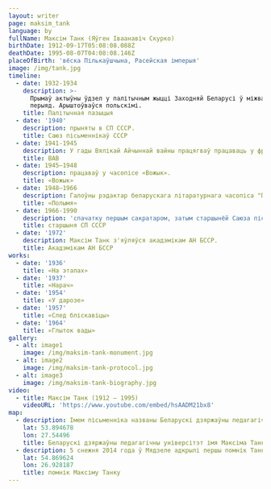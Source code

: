 ```yaml
---
layout: writer
page: maksim_tank
language: by
fullName: Максім Танк (Яўгeн Іваанавіч Скурко)
birthDate: 1912-09-17T05:08:08.088Z
deathDate: 1995-08-07T04:08:08.146Z
placeOfBirth: 'вёска Пількаўшчына, Расейская імперыя'
image: /img/tank.jpg
timeline:
  - date: 1932-1934
    description: >-
      Прымаў актыўны ўдзел у палітычным жыцці Заходняй Беларусі ў міжваенны
      перыяд. Арыштоўваўся польскімі.
    title: Палітычная пазыцыя
  - date: '1940'
    description: прыняты в СП СССР.
    title: Саюз пісьменнікаў СССР
  - date: 1941-1945
    description: У гады Вялікай Айчыннай вайны працягваў працаваць у франтавой друку.
    title: ВАВ
  - date: 1945—1948
    description: працаваў у часопісе «Вожык».
    title: «Вожык»
  - date: 1948—1966
    description: Галоўны рэдактар ​​беларускага літаратурнага часопіса "Полымя".
    title: «Полымя»
  - date: 1966-1990
    description: 'спачатку першым сакратаром, затым старшынёй Саюза пісьменнікаў Беларусі.'
    title: старшыня СП СССР
  - date: '1972'
    description: Максім Танк з'яўляўся акадэмікам АН БССР.
    title: Акадэмікам АН БССР
works:
  - date: '1936'
    title: «На этапах»
  - date: '1937'
    title: «Нарач»
  - date: '1954'
    title: «У дарозе»
  - date: '1957'
    title: «След бліскавіцы»
  - date: '1964'
    title: «Глыток вады»
gallery:
  - alt: image1
    image: /img/maksim-tank-monument.jpg
  - alt: image2
    image: /img/maksim-tank-protocol.jpg
  - alt: image3
    image: /img/maksim-tank-biography.jpg
video:
  - title: Максім Танк (1912 — 1995)
    videoURL: 'https://www.youtube.com/embed/hsAADM21bx8'
map:
  - description: Імем пісьменніка названы Беларускі дзяржаўны педагагічны універсітэт.
    lat: 53.894678
    lon: 27.54496
    title: Беларускі дзяржаўны педагагічны універсітэт імя Максіма Танка
  - description: 5 снежня 2014 года ў Мядзеле адкрылі першы помнік Танку.
    lat: 54.869624
    lon: 26.928187
    title: помнік Максіму Танку
---
```


